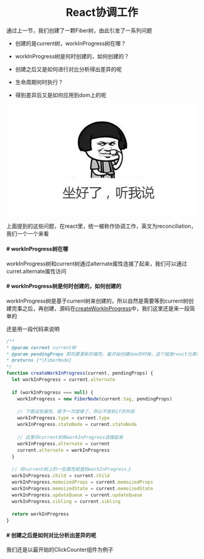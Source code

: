<h1 align="center">React协调工作</h1>

通过上一节，我们创建了一颗Fiber树，由此引发了一系列问题

- 创建的是current树，workInProgress树在哪？

- workInProgress树是何时创建的，如何创建的？

- 创建之后又是如何进行对比分析得出差异的呢

- 生命周期何时执行？

- 得到差异后又是如何应用到dom上的呢

![](../assets/listen-to-me.jpg)


上面提到的这些问题，在react里，统一被称作协调工作，英文为reconciliation，我们一个一个来看

#### # workInProgress树在哪

workInProgress树和current树通过alternate属性连接了起来，我们可以通过curret.alternate属性访问

#### # workInProgress树是何时创建的，如何创建的

workInProgress树是基于current树来创建的，所以自然是需要等到current树创建完事之后，再创建，源码在[createWorkInProgress](https://github.com/facebook/react/blob/master/packages/react-reconciler/src/ReactFiber.js#L381)中，我们这里还是来一段简单的

还是用一段代码来说明

```js
/**
* @param current current树
* @param pendingProps 即将要更新的属性，最开始创建dom的时候，这个就是react元素的props
* @returns {*|FiberNode}
*/
function createWorkInProgress(current, pendingProps) {
  let workInProgress = current.alternate
  
  if (workInProgress === null) {
    workInProgress = new FiberNode(current.tag, pendingProps)
    
    // 下面这些属性，赋予一次就够了，所以不放到if的外层
    workInProgress.type = current.type
    workInProgress.stateNode = current.stateNode
    
    // 这里将current树和workInProgress连接起来
    workInProgress.alternate = current
    current.alternate = workInProgress
  }
  
  // 将current树上的一些属性赋值到workInProgress上
  workInProgress.child = current.child
  workInProgress.memoizedProps = current.memoizedProps
  workInProgress.memoizedState = current.memoizedState
  workInProgress.updateQueue = current.updateQueue
  workInProgress.sibling = current.sibling
  
  return workInProgress
}
```

#### # 创建之后是如何对比分析出差异的呢

我们还是以最开始的ClickCounter组件为例子

